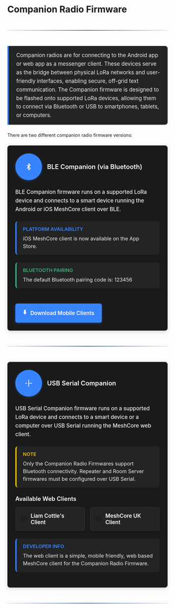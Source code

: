 # Companion Radio Firmware

<div class="section-divider">
  <div class="divider-line"></div>
</div>

> Companion radios are for connecting to the Android app or web app as a messenger client. These devices serve as the bridge between physical LoRa networks and user-friendly interfaces, enabling secure, off-grid text communication. The Companion firmware is designed to be flashed onto supported LoRa devices, allowing them to connect via Bluetooth or USB to smartphones, tablets, or computers.

There are two different companion radio firmware versions:


<div class="custom-container ble-container">
  <div class="firmware-type-heading">
    <div class="firmware-type-icon">
      <svg xmlns="http://www.w3.org/2000/svg" width="24" height="24" viewBox="0 0 24 24" fill="none" stroke="currentColor" stroke-width="2" stroke-linecap="round" stroke-linejoin="round"><path d="M7 7l10 10-5 5V2l5 5L7 17"/></svg>
    </div>
    <h3>BLE Companion (via Bluetooth)</h3>
  </div>
  
  <p>BLE Companion firmware runs on a supported LoRa device and connects to a smart device running the Android or iOS MeshCore client over BLE.</p>
  
  <div class="custom-info-block">
    <div class="custom-info-title">PLATFORM AVAILABILITY</div>
    <div class="custom-info-content">iOS MeshCore client is now available on the App Store.</div>
  </div>
  
  <div class="custom-tip-block">
    <div class="custom-tip-title">BLUETOOTH PAIRING</div>
    <div class="custom-tip-content">The default Bluetooth pairing code is: 123456</div>
  </div>
  
  <a href="https://meshcore.co.uk/apps.html" class="download-link">
    <span class="download-icon">⬇️</span>
    <span class="download-text">Download Mobile Clients</span>
  </a>
</div>

<div class="section-divider">
  <div class="divider-line"></div>
</div>


<div class="custom-container usb-container">
  <div class="firmware-type-heading">
    <div class="firmware-type-icon">
      <svg xmlns="http://www.w3.org/2000/svg" width="24" height="24" viewBox="0 0 24 24" fill="none" stroke="currentColor" stroke-width="2" stroke-linecap="round" stroke-linejoin="round"><path d="M22 12h-4"></path><path d="M6 12H2"></path><path d="M16 12h-4"></path><path d="M12 2v20"></path></svg>
    </div>
    <h3>USB Serial Companion</h3>
  </div>
  
  <p>USB Serial Companion firmware runs on a supported LoRa device and connects to a smart device or a computer over USB Serial running the MeshCore web client.</p>
  
  <div class="custom-warning-block">
    <div class="custom-warning-title">NOTE</div>
    <div class="custom-warning-content">Only the Companion Radio Firmwares support Bluetooth connectivity. Repeater and Room Server firmwares must be configured over USB Serial.</div>
  </div>
  
  <h3 class="web-clients-title">Available Web Clients</h3>
  
  <div class="clients-container">
    <a href="https://meshcore.liamcottle.net/#/" class="client-link">
      <div class="client-icon">🌐</div>
      <div class="client-name">Liam Cottle's Client</div>
    </a>
    <a href="https://client.meshcore.co.uk/tabs/devices" class="client-link">
      <div class="client-icon">🌐</div>
      <div class="client-name">MeshCore UK Client</div>
    </a>
  </div>
  
  <div class="custom-info-block">
    <div class="custom-info-title">DEVELOPER INFO</div>
    <div class="custom-info-content">The web client is a simple, mobile friendly, web based MeshCore client for the Companion Radio Firmware.</div>
  </div>

</div>

<div class="section-divider">
  <div class="divider-line"></div>
</div>

<style>
.section-divider {
  display: flex;
  align-items: center;
  justify-content: center;
  margin: 3rem 0;
}

.divider-line {
  height: 2px;
  background: linear-gradient(90deg, rgba(30, 59, 112, 0.1), rgba(30, 59, 112, 0.8) 50%, rgba(30, 59, 112, 0.1));
  flex-grow: 1;
}

/* Base styles */
.custom-container {
  margin: 1.5rem 0;
  padding: 1.5rem;
  border-radius: 8px;
  background-color: #1a1a1a;
  border: 1px solid #333;
}

.ble-container, .usb-container {
  box-shadow: 0 4px 12px rgba(0,0,0,0.15);
}

.firmware-type-heading {
  display: flex;
  align-items: center;
  margin-bottom: 1.5rem;
}

.firmware-type-icon {
  margin-right: 1rem;
  padding: 0.75rem;
  width: 60px;
  height: 60px;
  border-radius: 50%;
  background-color: #3884ff;
  color: white;
  display: flex;
  align-items: center;
  justify-content: center;
  box-shadow: 0 2px 8px rgba(56, 132, 255, 0.3);
}

.firmware-type-heading h3 {
  margin: 0;
  color: #fff;
  font-size: 1.25rem;
  font-weight: 600;
}

.custom-container p {
  margin-top: 0;
  color: #eee;
  font-weight: 500;
  line-height: 1.6;
  font-size: 1.05rem;
}

/* Web clients section */
.web-clients-title {
  margin-top: 1.5rem;
  margin-bottom: 1rem;
  color: #fff;
  font-size: 1.15rem;
  font-weight: 600;
}

/* Client links */
.clients-container {
  display: grid;
  grid-template-columns: repeat(auto-fit, minmax(200px, 1fr));
  gap: 1rem;
  margin: 1rem 0 1.5rem;
}

.client-link {
  display: flex;
  align-items: center;
  padding: 1rem;
  background-color: #242424;
  border-radius: 6px;
  text-decoration: none;
  transition: transform 0.2s, box-shadow 0.2s;
  border: 1px solid #333;
  box-shadow: 0 2px 5px rgba(0,0,0,0.2);
}

.client-link:hover {
  transform: translateY(-3px);
  box-shadow: 0 4px 8px rgba(0,0,0,0.3);
  background-color: #2a2a2a;
}

.client-icon {
  font-size: 1.5rem;
  margin-right: 0.75rem;
}

.client-name {
  color: #fff;
  font-weight: 600;
  font-size: 1.05rem;
}

/* Download link */
.download-link {
  display: inline-flex;
  align-items: center;
  background-color: #3884ff;
  color: white !important;
  padding: 0.85rem 1.5rem;
  border-radius: 6px;
  text-decoration: none;
  margin-top: 1.5rem;
  transition: background-color 0.2s;
  font-weight: 600;
  font-size: 1.05rem;
  box-shadow: 0 2px 8px rgba(56, 132, 255, 0.3);
}

.download-link:hover {
  background-color: #2a6ed6;
}

.download-icon {
  margin-right: 0.75rem;
  font-size: 1.2rem;
}

.download-text {
  color: white !important;
}

/* Custom blocks - direct HTML implementation */
.custom-info-block, .custom-tip-block, .custom-warning-block, .custom-danger-block {
  margin: 1.5rem 0;
  border-radius: 8px;
  padding: 15px 20px;
  background-color: #242424;
  border-left: 4px solid;
}

.custom-info-title, .custom-tip-title, .custom-warning-title, .custom-danger-title {
  font-weight: 600;
  margin-bottom: 8px;
  font-size: 0.95rem;
}

.custom-info-content, .custom-tip-content, .custom-warning-content, .custom-danger-content {
  color: #eee;
  font-size: 1rem;
  line-height: 1.5;
}

.custom-info-block {
  border-color: #3884ff;
}

.custom-info-title {
  color: #3884ff;
}

.custom-tip-block {
  border-color: #3eaf7c;
}

.custom-tip-title {
  color: #3eaf7c;
}

.custom-warning-block {
  border-color: #e7c000;
}

.custom-warning-title {
  color: #e7c000;
}

.custom-danger-block {
  border-color: #ff5252;
}

.custom-danger-title {
  color: #ff5252;
}

/* Blockquote style */
blockquote {
  margin: 1.5rem 0;
  padding: 1rem 1.5rem;
  border-left: 4px solid #3884ff;
  background-color: #242424;
  border-radius: 0 8px 8px 0;
  color: #eee;
  font-size: 1.05rem;
  line-height: 1.6;
}

blockquote p {
  margin: 0;
}
</style>